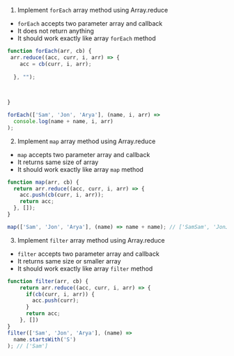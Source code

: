 1. Implement `forEach` array method using Array.reduce

- `forEach` accepts two parameter array and callback
- It does not return anything
- It should work exactly like array `forEach` method

```js
function forEach(arr, cb) {
 arr.reduce((acc, curr, i, arr) => {
    acc = cb(curr, i, arr);
    
  }, "");

  
  
}

forEach(['Sam', 'Jon', 'Arya'], (name, i, arr) =>
  console.log(name + name, i, arr)
);
```

2. Implement `map` array method using Array.reduce

- `map` accepts two parameter array and callback
- It returns same size of array
- It should work exactly like array `map` method

```js
function map(arr, cb) {
  return arr.reduce((acc, curr, i, arr) => {
    acc.push(cb(curr, i, arr));
    return acc;
  }, []);
}

map(['Sam', 'Jon', 'Arya'], (name) => name + name); // ['SamSam', 'JonJon', 'AryaArya']
```

3. Implement `filter` array method using Array.reduce

- `filter` accepts two parameter array and callback
- It returns same size or smaller array
- It should work exactly like array `filter` method

```js
function filter(arr, cb) {
    return arr.reduce((acc, curr, i, arr) => {
      if(cb(curr, i, arr)) {
        acc.push(curr);
      }
      return acc;
    }, [])
}
filter(['Sam', 'Jon', 'Arya'], (name) =>
  name.startsWith('S')
); // ['Sam']
```

